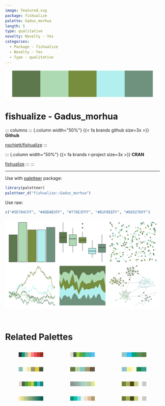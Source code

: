```yaml
---
image: featured.svg
package: fishualize
palette: Gadus_morhua
length: 5
type: qualitative
novelty: Novelty - Yes
categories:
  - Package - fishualize
  - Novelty - Yes
  - Type - qualitative
---
```


![](featured.svg)

# fishualize - Gadus_morhua 

::: columns
::: {.column width="50%"}
{{< fa brands github size=3x >}}
**Github**

[nschiett/fishualize](https://github.com/nschiett/fishualize)
:::

::: {.column width="50%"}
{{< fa brands r-project size=3x >}}
**CRAN**

[fishualize](https://CRAN.R-project.org/package=fishualize)
:::
:::

<hr> 

Use with [paletteer](https://emilhvitfeldt.github.io/paletteer/) package:

```r
library(paletteer)
paletteer_d("fishualize::Gadus_morhua")
```

Use raw:

```r
c("#5D784CFF", "#ADDAB3FF", "#778E3FFF", "#B1F0EEFF", "#6E927DFF")
``` 

![](examples.png) 

<br>

# Related Palettes

<div class="list" style="display: grid; grid-template-columns: auto auto auto;"> <figure class="figure">
<a href="../../awtools/a_palette/"> <img src="../../awtools/a_palette/featured.svg" style="width: 100%;" class="figure-img"></a>
</figure> <figure class="figure">
<a href="../../Redmonder/qMSOGnYl/"> <img src="../../Redmonder/qMSOGnYl/featured.svg" style="width: 100%;" class="figure-img"></a>
</figure> <figure class="figure">
<a href="../../fishualize/Parablennius_pilicornis/"> <img src="../../fishualize/Parablennius_pilicornis/featured.svg" style="width: 100%;" class="figure-img"></a>
</figure> <figure class="figure">
<a href="../../nationalparkcolors/Yellowstone/"> <img src="../../nationalparkcolors/Yellowstone/featured.svg" style="width: 100%;" class="figure-img"></a>
</figure> <figure class="figure">
<a href="../../yarrr/bugs/"> <img src="../../yarrr/bugs/featured.svg" style="width: 100%;" class="figure-img"></a>
</figure> <figure class="figure">
<a href="../../nationalparkcolors/Voyageurs/"> <img src="../../nationalparkcolors/Voyageurs/featured.svg" style="width: 100%;" class="figure-img"></a>
</figure> <figure class="figure">
<a href="../../Redmonder/qMSOGn/"> <img src="../../Redmonder/qMSOGn/featured.svg" style="width: 100%;" class="figure-img"></a>
</figure> <figure class="figure">
<a href="../../ghibli/MarnieLight2/"> <img src="../../ghibli/MarnieLight2/featured.svg" style="width: 100%;" class="figure-img"></a>
</figure> <figure class="figure">
<a href="../../palettetown/graveler/"> <img src="../../palettetown/graveler/featured.svg" style="width: 100%;" class="figure-img"></a>
</figure> <figure class="figure">
<a href="../../Redmonder/sPBIYlGn/"> <img src="../../Redmonder/sPBIYlGn/featured.svg" style="width: 100%;" class="figure-img"></a>
</figure> <figure class="figure">
<a href="../../PNWColors/Anemone/"> <img src="../../PNWColors/Anemone/featured.svg" style="width: 100%;" class="figure-img"></a>
</figure> <figure class="figure">
<a href="../../palettetown/geodude/"> <img src="../../palettetown/geodude/featured.svg" style="width: 100%;" class="figure-img"></a>
</figure> 
</div>
